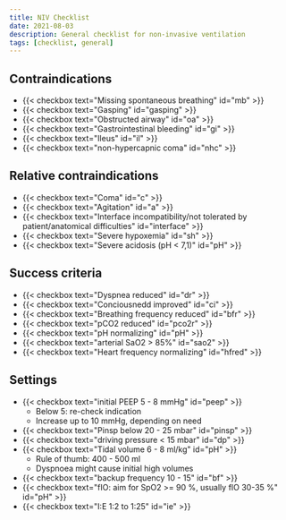 ```yaml
---
title: NIV Checklist
date: 2021-08-03
description: General checklist for non-invasive ventilation
tags: [checklist, general]
---
```


## Contraindications

- {{< checkbox text="Missing spontaneous breathing" id="mb" >}}
- {{< checkbox text="Gasping" id="gasping" >}}
- {{< checkbox text="Obstructed airway" id="oa" >}}
- {{< checkbox text="Gastrointestinal bleeding" id="gi" >}}
- {{< checkbox text="Ileus" id="il" >}}
- {{< checkbox text="non-hypercapnic coma" id="nhc" >}}

## Relative contraindications

- {{< checkbox text="Coma" id="c" >}}
- {{< checkbox text="Agitation" id="a" >}}
- {{< checkbox text="Interface incompatibility/not tolerated by patient/anatomical difficulties" id="interface" >}}
- {{< checkbox text="Severe hypoxemia" id="sh" >}}
- {{< checkbox text="Severe acidosis (pH < 7,1)" id="pH" >}}

## Success criteria

- {{< checkbox text="Dyspnea reduced" id="dr" >}}
- {{< checkbox text="Conciousnedd improved" id="ci" >}}
- {{< checkbox text="Breathing frequency reduced" id="bfr" >}}
- {{< checkbox text="pCO2 reduced" id="pco2r" >}}
- {{< checkbox text="pH normalizing" id="pH" >}}
- {{< checkbox text="arterial SaO2 > 85%" id="sao2" >}}
- {{< checkbox text="Heart frequency normalizing" id="hfred" >}}

## Settings

- {{< checkbox text="initial PEEP 5 - 8 mmHg" id="peep" >}}
  - Below 5: re-check indication
  - Increase up to 10 mmHg, depending on need
- {{< checkbox text="Pinsp below 20 - 25 mbar" id="pinsp" >}}
- {{< checkbox text="driving pressure < 15 mbar" id="dp" >}}
- {{< checkbox text="Tidal volume 6 - 8 ml/kg" id="pH" >}}
  - Rule of thumb: 400 - 500 ml
  - Dyspnoea might cause initial high volumes
- {{< checkbox text="backup frequency 10 - 15" id="bf" >}}
- {{< checkbox text="fIO: aim for SpO2 >= 90 %, usually fIO 30-35 %" id="pH" >}}
- {{< checkbox text="I:E 1:2 to 1:25" id="ie" >}}
